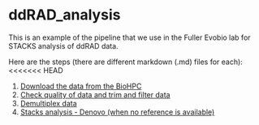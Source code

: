 # ddRAD_analysis

This is an example of the pipeline that we use in the Fuller Evobio lab for STACKS analysis of ddRAD data.

Here are the steps (there are different markdown (.md) files for each):
<<<<<<< HEAD
1. [Download the data from the BioHPC](./downloading_data_from_BioHPC.md)
2. [Check quality of data and trim and filter data](./trim_and_filter_data.md)
3. [Demultiplex data](./demultiplex.md)
4. [Stacks analysis - Denovo (when no reference is available)](./denovo.md)

